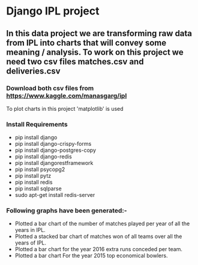 # Django IPL project #
## In this data project we are transforming raw data from IPL into charts that will convey some meaning / analysis. To work on this project we need two csv files matches.csv and deliveries.csv ##

### Download both csv files from https://www.kaggle.com/manasgarg/ipl ###

To plot charts in this project 'matplotlib' is used

### Install Requirements ###
* pip install django
* pip install django-crispy-forms
* pip install django-postgres-copy
* pip install django-redis
* pip install djangorestframework
* pip install psycopg2
* pip install pytz
* pip install redis
* pip install sqlparse
* sudo apt-get install redis-server 

### Following graphs have been generated:- ###

* Plotted a bar chart of the number of matches played per year of all the years in IPL.
* Plotted a stacked bar chart of matches won of all teams over all the years of IPL.
* Plotted a bar chart for the year 2016 extra runs conceded per team.
* Plotted a bar chart For the year 2015 top economical bowlers.